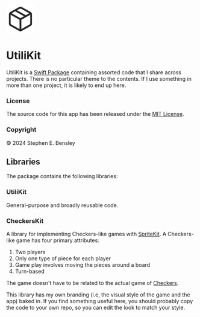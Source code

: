  <img src="pkg-icon.png" alt="icon" width="75" height="75">

# UtiliKit

UtiliKit is a [Swift Package](https://www.swift.org/documentation/package-manager/) containing assorted code that I share across projects. There is no particular theme to the contents. If I use something in more than one project, it is likely to end up here.

### License

The source code for this app has been released under the [MIT License](LICENSE).

### Copyright

© 2024 Stephen E. Bensley

## Libraries

The package contains the following libraries:

### UtiliKit

General-purpose and broadly reusable code.

### CheckersKit

A library for implementing Checkers-like games with [SpriteKit](https://developer.apple.com/spritekit/). A Checkers-like game has four primary attributes:

1. Two players
2. Only one type of piece for each player
3. Game play involves moving the pieces around a board
4. Turn-based

The game doesn't have to be related to the actual game of [Checkers](https://en.wikipedia.org/wiki/Checkers).

This library has my own branding (i.e, the visual style of the game and the app) baked in. If you find something useful here, you should probably copy the code to your own repo, so you can edit the look to match your style.
